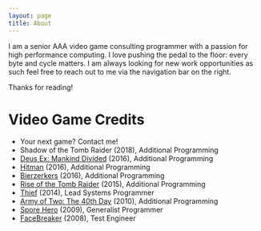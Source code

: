 ```yaml
---
layout: page
title: About
---
```


I am a senior AAA video game consulting programmer with a passion for high performance computing. I love pushing the pedal to the floor: every byte and cycle matters. I am always looking for new work opportunities as such feel free to reach out to me via the navigation bar on the right.

Thanks for reading!

# Video Game Credits

*  Your next game? Contact me!
*  Shadow of the Tomb Raider (2018), Additional Programming
*  [Deus Ex: Mankind Divided](https://en.wikipedia.org/wiki/Deus_Ex:_Mankind_Divided) (2016), Additional Programming
*  [Hitman](https://en.wikipedia.org/wiki/Hitman_(2016_video_game)) (2016), Additional Programming
*  [Bierzerkers](http://store.steampowered.com/app/348460/) (2016), Additional Programming
*  [Rise of the Tomb Raider](https://en.wikipedia.org/wiki/Rise_of_the_Tomb_Raider) (2015), Additional Programming
*  [Thief](https://en.wikipedia.org/wiki/Thief_(2014_video_game)) (2014), Lead Systems Programmer
*  [Army of Two: The 40th Day](https://en.wikipedia.org/wiki/Army_of_Two:_The_40th_Day) (2010), Additional Programming
*  [Spore Hero](https://en.wikipedia.org/wiki/Spore_Hero) (2009), Generalist Programmer
*  [FaceBreaker](https://en.wikipedia.org/wiki/FaceBreaker) (2008), Test Engineer

